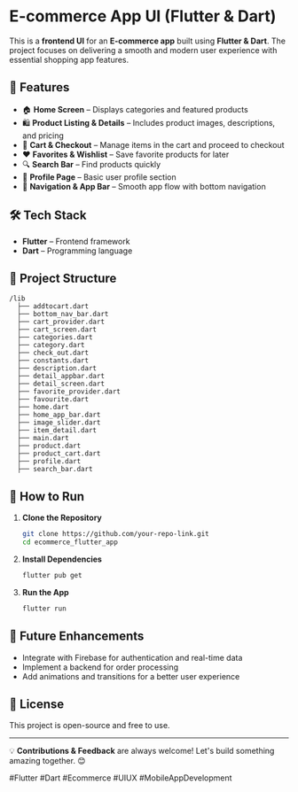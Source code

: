 # E-commerce App UI (Flutter & Dart)

This is a **frontend UI** for an **E-commerce app** built using **Flutter & Dart**. The project focuses on delivering a smooth and modern user experience with essential shopping app features.

## 📌 Features
- 🏠 **Home Screen** – Displays categories and featured products
- 🛍️ **Product Listing & Details** – Includes product images, descriptions, and pricing
- 🛒 **Cart & Checkout** – Manage items in the cart and proceed to checkout
- ❤️ **Favorites & Wishlist** – Save favorite products for later
- 🔍 **Search Bar** – Find products quickly
- 👤 **Profile Page** – Basic user profile section
- 📌 **Navigation & App Bar** – Smooth app flow with bottom navigation

## 🛠️ Tech Stack
- **Flutter** – Frontend framework
- **Dart** – Programming language

## 📂 Project Structure
```
/lib
  ├── addtocart.dart
  ├── bottom_nav_bar.dart
  ├── cart_provider.dart
  ├── cart_screen.dart
  ├── categories.dart
  ├── category.dart
  ├── check_out.dart
  ├── constants.dart
  ├── description.dart
  ├── detail_appbar.dart
  ├── detail_screen.dart
  ├── favorite_provider.dart
  ├── favourite.dart
  ├── home.dart
  ├── home_app_bar.dart
  ├── image_slider.dart
  ├── item_detail.dart
  ├── main.dart
  ├── product.dart
  ├── product_cart.dart
  ├── profile.dart
  ├── search_bar.dart
```

## 🚀 How to Run
1. **Clone the Repository**
   ```sh
   git clone https://github.com/your-repo-link.git
   cd ecommerce_flutter_app
   ```
2. **Install Dependencies**
   ```sh
   flutter pub get
   ```
3. **Run the App**
   ```sh
   flutter run
   ```

## 📌 Future Enhancements
- Integrate with Firebase for authentication and real-time data
- Implement a backend for order processing
- Add animations and transitions for a better user experience

## 📝 License
This project is open-source and free to use.

---
💡 **Contributions & Feedback** are always welcome! Let's build something amazing together. 😊

#Flutter #Dart #Ecommerce #UIUX #MobileAppDevelopment

